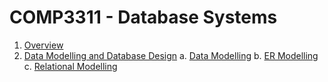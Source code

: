 # COMP3311 - Database Systems

1. [Overview](https://github.com/hillaryychan/COMP3311/blob/master/01_Overview.md)
2. [Data Modelling and Database Design](https://github.com/hillaryychan/COMP3311/blob/master/02_Data-Modelling.md)
    a. [Data Modelling](https://github.com/hillaryychan/COMP3311/blob/master/02_Data-Modelling.md#Data-Modelling)
    b. [ER Modelling](https://github.com/hillaryychan/COMP3311/blob/master/02_Data-Modelling.md#ER-Modelling)
    c. [Relational Modelling](https://github.com/hillaryychan/COMP3311/blob/master/02_Data-Modelling.md#Relational-Modelling)
